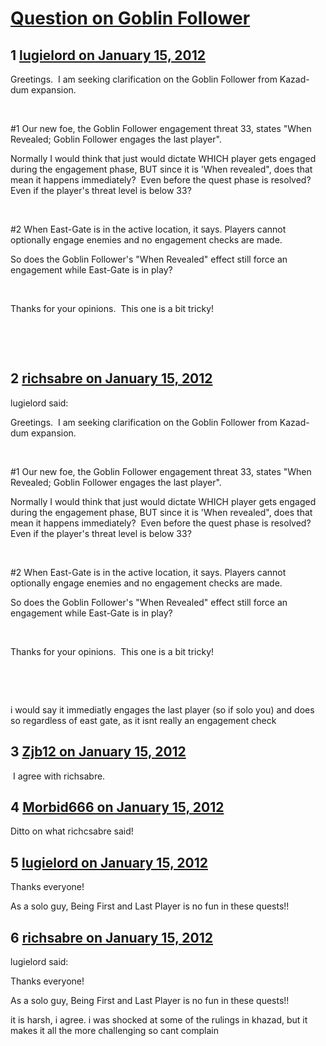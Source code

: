 # [Question on Goblin Follower](https://community.fantasyflightgames.com/topic/59003-question-on-goblin-follower/)

## 1 [lugielord on January 15, 2012](https://community.fantasyflightgames.com/topic/59003-question-on-goblin-follower/?do=findComment&comment=579737)

Greetings.  I am seeking clarification on the Goblin Follower from Kazad-dum expansion.

 

#1 Our new foe, the Goblin Follower engagement threat 33, states "When Revealed; Goblin Follower engages the last player".

Normally I would think that just would dictate WHICH player gets engaged during the engagement phase, BUT since it is 'When revealed", does that mean it happens immediately?  Even before the quest phase is resolved?  Even if the player's threat level is below 33?

 

#2 When East-Gate is in the active location, it says. Players cannot optionally engage enemies and no engagement checks are made.

So does the Goblin Follower's "When Revealed" effect still force an engagement while East-Gate is in play?

 

Thanks for your opinions.  This one is a bit tricky!

 

 

## 2 [richsabre on January 15, 2012](https://community.fantasyflightgames.com/topic/59003-question-on-goblin-follower/?do=findComment&comment=579740)

lugielord said:

Greetings.  I am seeking clarification on the Goblin Follower from Kazad-dum expansion.

 

#1 Our new foe, the Goblin Follower engagement threat 33, states "When Revealed; Goblin Follower engages the last player".

Normally I would think that just would dictate WHICH player gets engaged during the engagement phase, BUT since it is 'When revealed", does that mean it happens immediately?  Even before the quest phase is resolved?  Even if the player's threat level is below 33?

 

#2 When East-Gate is in the active location, it says. Players cannot optionally engage enemies and no engagement checks are made.

So does the Goblin Follower's "When Revealed" effect still force an engagement while East-Gate is in play?

 

Thanks for your opinions.  This one is a bit tricky!

 

 



i would say it immediatly engages the last player (so if solo you) and does so regardless of east gate, as it isnt really an engagement check

## 3 [Zjb12 on January 15, 2012](https://community.fantasyflightgames.com/topic/59003-question-on-goblin-follower/?do=findComment&comment=579747)

 I agree with richsabre.

## 4 [Morbid666 on January 15, 2012](https://community.fantasyflightgames.com/topic/59003-question-on-goblin-follower/?do=findComment&comment=579748)

Ditto on what richcsabre said!

## 5 [lugielord on January 15, 2012](https://community.fantasyflightgames.com/topic/59003-question-on-goblin-follower/?do=findComment&comment=579760)

Thanks everyone!

As a solo guy, Being First and Last Player is no fun in these quests!!

## 6 [richsabre on January 15, 2012](https://community.fantasyflightgames.com/topic/59003-question-on-goblin-follower/?do=findComment&comment=579761)

lugielord said:

Thanks everyone!

As a solo guy, Being First and Last Player is no fun in these quests!!



it is harsh, i agree. i was shocked at some of the rulings in khazad, but it makes it all the more challenging so cant complain

